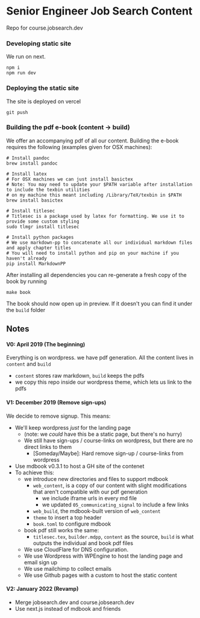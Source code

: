 # Senior Engineer Job Search Content

Repo for course.jobsearch.dev

### Developing static site

We run on next. 

```
npm i
npm run dev
```

### Deploying the static site

The site is deployed on vercel

```
git push
```

### Building the pdf e-book (content -> build)

We offer an accompanying pdf of all our content. Building the e-book requires the following (examples given for OSX machines):

```
# Install pandoc
brew install pandoc

# Install latex
# For OSX machines we can just install basictex
# Note: You may need to update your $PATH variable after installation to include the texbin utilities
# on my machine this meant including /Library/TeX/texbin in $PATH
brew install basictex

# Install titlesec
# Titlesec is a package used by latex for formatting. We use it to provide some custom styling
sudo tlmgr install titlesec

# Install python packages
# We use markdown-pp to concatenate all our individual markdown files and apply chapter titles
# You will need to install python and pip on your machine if you haven't already
pip install MarkdownPP
```

After installing all dependencies you can re-generate a fresh copy of the book by running

```
make book
```

The book should now open up in preview. If it doesn't you can find it under the `build` folder

## Notes

#### V0: April 2019 (The beginning)
Everything is on wordpress. we have pdf generation. All the content lives in `content` and `build`
- `content` stores raw markdown, `build` keeps the pdfs
- we copy this repo inside our wordpress theme, which lets us link to the pdfs

#### V1: December 2019 (Remove sign-ups)
We decide to remove signup. This means:
- We'll keep wordpress _just_ for the landing page
    - (note: we _could_ have this be a static page, but there's no hurry)
    - We still have sign-ups / course-links on wordpress, but there are no direct links to them
        - [Someday/Maybe]: Hard remove sign-up / course-links from wordpress
- Use mdbook v0.3.1 to host a GH site of the contenet
- To achieve this:
    - we introduce new directories and files to support mdbook
        - `web_content`, is a copy of our content with slight modifications that aren't compatible with our pdf generation
            - we include iframe urls in every md file
            - we updated `05_communicating_signal` to include a few links
        - `web_build`, the mdbook-built version of `web_content`
        - `theme` to insert a top header
        - `book.toml` to configure mdbook
    - book pdf still works the same:
        - `titlesec.tex`, `builder.mdpp`, `content` as the source, `build` is what outputs the individual and book pdf files
    - We use CloudFlare for DNS configuration.
    - We use Wordpress with WPEngine to host the landing page and email sign up
    - We use mailchimp to collect emails
    - We use Github pages with a custom to host the static content

#### V2: January 2022 (Revamp)
- Merge jobsearch.dev and course.jobsearch.dev
- Use next.js instead of mdbook and friends